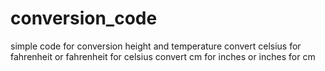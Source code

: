 # conversion_code
simple code for conversion height and temperature 
convert celsius for fahrenheit or fahrenheit for celsius
convert cm for inches or inches for cm
